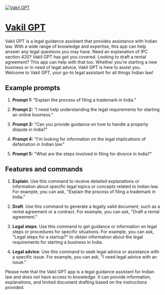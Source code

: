 [![Vakil GPT](https://files.oaiusercontent.com/file-dxAiKWIsBAFV9ADEJ7uo5aus?se=2123-10-16T19%3A23%3A38Z&sp=r&sv=2021-08-06&sr=b&rscc=max-age%3D31536000%2C%20immutable&rscd=attachment%3B%20filename%3Dac39549b-c668-40c0-b41d-d9d73bdcc1c7.png&sig=ExipBmgIbgGAlHvxVO18TWEB2MYThveKDwl6Oe8wLRo%3D)](https://chat.openai.com/g/g-hNxYPZrBW-vakil-gpt)

# [Vakil GPT](https://chat.openai.com/g/g-hNxYPZrBW-vakil-gpt)

Vakil GPT is a legal guidance assistant that provides assistance with Indian law. With a wide range of knowledge and expertise, this app can help answer any legal questions you may have. Need an explanation of IPC section 420? Vakil GPT has got you covered. Looking to draft a rental agreement? This app can help with that too. Whether you're starting a new business or in need of legal advice, Vakil GPT is here to assist you. Welcome to Vakil GPT, your go-to legal assistant for all things Indian law!

## Example prompts

1. **Prompt 1:** "Explain the process of filing a trademark in India."

2. **Prompt 2:** "I need help understanding the legal requirements for starting an online business."

3. **Prompt 3:** "Can you provide guidance on how to handle a property dispute in India?"

4. **Prompt 4:** "I'm looking for information on the legal implications of defamation in Indian law."

5. **Prompt 5:** "What are the steps involved in filing for divorce in India?"

## Features and commands

1. **Explain**: Use this command to receive detailed explanations or information about specific legal topics or concepts related to Indian law. For example, you can ask, "Explain the process of filing a trademark in India."

2. **Draft**: Use this command to generate a legally valid document, such as a rental agreement or a contract. For example, you can ask, "Draft a rental agreement."

3. **Legal steps**: Use this command to get guidance or information on legal steps or procedures for specific situations. For example, you can ask, "Legal steps for a startup?" to obtain information about the legal requirements for starting a business in India.

4. **Legal advice**: Use this command to seek legal advice or assistance with a specific issue. For example, you can ask, "I need legal advice with an issue."

Please note that the Vakil GPT app is a legal guidance assistant for Indian law and does not have access to knowledge. It can provide information, explanations, and limited document drafting based on the instructions provided.